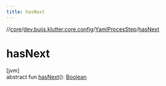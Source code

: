 ```yaml
---
title: hasNext
---
```

//[core](../../../index.html)/[dev.buijs.klutter.core.config](../index.html)/[YamlProcesStep](index.html)/[hasNext](has-next.html)



# hasNext



[jvm]\
abstract fun [hasNext](has-next.html)(): [Boolean](https://kotlinlang.org/api/latest/jvm/stdlib/kotlin/-boolean/index.html)




